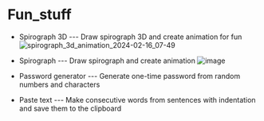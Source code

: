 # Fun_stuff

- Spirograph 3D --- Draw spirograph 3D and create animation for fun
![spirograph_3d_animation_2024-02-16_07-49](https://github.com/Masa-Ishimaru/Fun_stuff/assets/50325966/4d72cbad-bc6b-490a-83cc-00c32873eca4)

- Spirograph --- Draw spirograph and create animation
![image](https://user-images.githubusercontent.com/50325966/103143975-b0983980-4764-11eb-95f0-0bf590a3342e.png)

- Password generator --- Generate one-time password from random numbers and characters
- Paste text --- Make consecutive words from sentences with indentation and save them to the clipboard
